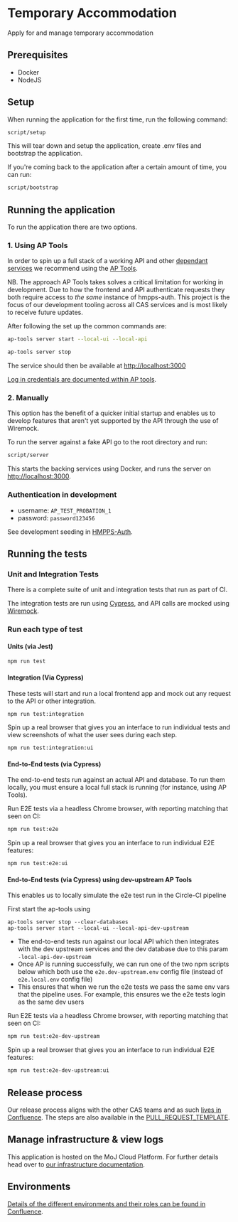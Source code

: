 # Temporary Accommodation

Apply for and manage temporary accommodation

## Prerequisites

* Docker
* NodeJS

## Setup

When running the application for the first time, run the following command:

```bash
script/setup
```

This will tear down and setup the application, create .env files and bootstrap
the application.

If you're coming back to the application after a certain amount of time, you can
run:

```bash
script/bootstrap
```

## Running the application

To run the application there are two options.

### 1. Using AP Tools

In order to spin up a full stack of a working API and other [dependant
services](./docker-compose.yml) we recommend using the [AP
Tools](https://github.com/ministryofjustice/hmpps-approved-premises-tools).

NB. The approach AP Tools takes solves a critical limitation for working in
development. Due to how the frontend and API authenticate requests they both
require access to _the same_ instance of hmpps-auth. This project is the focus
of our development tooling across all CAS services and is most likely to receive
future updates.

After following the set up the common commands are:

```bash
ap-tools server start --local-ui --local-api
```

```bash
ap-tools server stop
```

The service should then be available at <http://localhost:3000>

[Log in credentials are documented within AP
tools](https://github.com/ministryofjustice/hmpps-approved-premises-tools#start-server).

### 2. Manually

This option has the benefit of a quicker initial startup and enables us to
develop features that aren't yet supported by the API through the use of
Wiremock.

To run the server against a fake API go to the root directory and run:

```bash
script/server
```

This starts the backing services using Docker, and runs the server on
<http://localhost:3000>.

### Authentication in development

* username: `AP_TEST_PROBATION_1`
* password: `password123456`

See development seeding in
[HMPPS-Auth](https://github.com/ministryofjustice/hmpps-auth/commit/ae4ea22c4da72725dd6814abc70187dd534d24c8).

## Running the tests

### Unit and Integration Tests

There is a complete suite of unit and integration tests that run as part of CI.

The integration tests are run using [Cypress](https://www.cypress.io/), and API
calls are mocked using [Wiremock](https://wiremock.org/).

### Run each type of test

#### Units (via Jest)

```bash
npm run test
```

#### Integration (Via Cypress)

These tests will start and run a local frontend app and mock out any request to
the API or other integration.

```bash
npm run test:integration
```

Spin up a real browser that gives you an interface to run individual tests and
view screenshots of what the user sees during each step.

```bash
npm run test:integration:ui
```

#### End-to-End tests (via Cypress)

The end-to-end tests run against an actual API and database. To run them locally, you must ensure a local full stack is
running (for instance, using AP Tools).

Run E2E tests via a headless Chrome browser, with reporting matching that seen on CI:

```bash
npm run test:e2e
```

Spin up a real browser that gives you an interface to run individual E2E features:

```bash
npm run test:e2e:ui
```

#### End-to-End tests (via Cypress) using dev-upstream AP Tools
This enables us to locally simulate the e2e test run in the Circle-CI pipeline

First start the ap-tools using
```
ap-tools server stop --clear-databases
ap-tools server start --local-ui --local-api-dev-upstream
```

* The end-to-end tests run against our local API which then integrates with the dev upstream services and the dev database due to this param `-local-api-dev-upstream`
* Once AP is running successfully, we can run one of the two npm scripts below which both use the `e2e.dev-upstream.env` config file (instead of `e2e.local.env` config file)
* This ensures that when we run the e2e tests we pass the same env vars that the pipeline uses. For example, this ensures we the e2e tests login as the same dev users

Run E2E tests via a headless Chrome browser, with reporting matching that seen on CI:

```bash
npm run test:e2e-dev-upstream
```

Spin up a real browser that gives you an interface to run individual E2E features:

```bash
npm run test:e2e-dev-upstream:ui
```

## Release process

Our release process aligns with the other CAS teams and as such [lives in
Confluence](https://dsdmoj.atlassian.net/wiki/spaces/AP/pages/4247847062/Release+process).
The steps are also available in the
[PULL_REQUEST_TEMPLATE](/.github/PULL_REQUEST_TEMPLATE.md#release-checklist).

## Manage infrastructure & view logs

This application is hosted on the MoJ Cloud Platform. For further details head
over to [our infrastructure
documentation](https://dsdmoj.atlassian.net/wiki/spaces/AP/pages/4325244964/Manage+infrastructure).

## Environments

[Details of the different environments and their roles can be found in
Confluence](https://dsdmoj.atlassian.net/wiki/spaces/AP/pages/4330226204/Environments).
